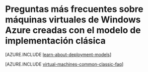 <properties
    pageTitle="Preguntas más frecuentes sobre VM clásicas | Microsoft Azure"
    description="Proporciona respuestas a algunas de las preguntas comunes sobre máquinas virtuales de Windows Azure creadas con el modelo de implementación clásico."
    services="virtual-machines-windows"
    documentationCenter=""
    authors="cynthn"
    manager="timlt"
    editor=""
    tags="azure-service-management"/>

<tags
    ms.service="virtual-machines-windows"
    ms.workload="infrastructure-services"
    ms.tgt_pltfrm="vm-windows"
    ms.devlang="na"
    ms.topic="article"
    ms.date="07/28/2016"
    ms.author="cynthn"/>

# <a name="frequently-asked-question-about-azure-windows-virtual-machines-created-with-the-classic-deployment-model"></a>Preguntas más frecuentes sobre máquinas virtuales de Windows Azure creadas con el modelo de implementación clásica

[AZURE.INCLUDE [learn-about-deployment-models](../../includes/learn-about-deployment-models-classic-include.md)]

[AZURE.INCLUDE [virtual-machines-common-classic-faq](../../includes/virtual-machines-common-classic-faq.md)]
